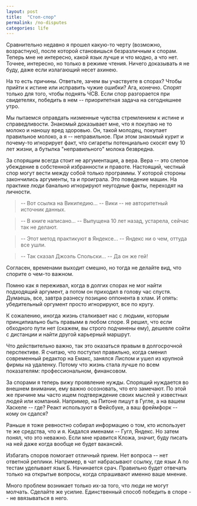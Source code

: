 ```yaml
---
layout: post
title:  "Стоп-спор"
permalink: /no-disputes
categories: life
---
```


Сравнительно недавно я прошел какую-то черту (возможно, возрастную), после
которой становишься безразличным к спорам. Теперь мне не интересно, какой язык
лучше и что модно, а что нет. Точнее, интересно, но только в режиме
чтения. Ничего доказывать я не буду, даже если излагающий несет ахинею.

На то есть причины. Ответьте, зачем вы участвуете в спорах? Чтобы прийти к
истине или исправить чужие ошибки? Ага, конечно. Спорят только для того, чтобы
поднять ЧСВ. Если спор разгорается при свидетелях, победить в нем --
приоритетная задача на сегодняшнее утро.

Мы пытаемся оправдать низменные чувства стремлением к истине и
справедливости. Знакомый доказывает мне, что я покупаю не то молоко и наношу
вред здоровью. Он, такой молодец, покупает правильное молоко, а я --
неправильное. При этом знакомый курит и почему-то игнорирует факт, что сигареты
потенциально скосят ему 10 лет жизни, а бутылка "неправильного" молока
безвредна.

За спорящим всегда стоит не аргументация, а вера. Вера -- это слепое убеждение в
собстенной избранности и правоте. Настоящий, честный спор могут вести между
собой только программы. У которой стороны закончились аргументы, та и
проиграла. Это поведение машин. На практике люди банально игнорируют неугодные
факты, переходят на личности.

> -- Вот ссылка на Википедию...
> -- Вики -- не авторитетный источник данных.

> -- В книге написано...
> -- Выпущена 10 лет назад, устарела, сейчас так не делают.

> -- Этот метод практикуют в Яндексе...
> -- Яндекс ни о чем, оттуда все ушли.

> -- Так сказал Джоэль Спольски...
> -- Да он же гей!

Согласен, временами выходит смешно, но тогда не делайте вид, что спорите о
чем-то важном.

Помню как я переживал, когда в долгих спорах не мог найти подходящий аргумент, а
потом он приходил в голову час спустя. Думаешь, все, завтра разнесу позицию
оппонента в хлам. И опять: убедительный оргумент просто игнорируют, все по
кругу.

К сожалению, иногда жизнь сталкивает нас с людьми, которым принципиально быть
правыми в любом споре. Я решил, что если обходного пути нет (скажем, вы строго
подчинены ему), дешевле сойти с дистанции и найти другой карьерный маршрут.

Что действительно важно, так это оказаться правым в долгосрочной перспективе. Я
считаю, что поступил правильно, когда сменил современный редактор на Емакс,
занялся Лиспом и ушел из крупной фирмы на удаленку. Потому что жизнь стала лучше
по всем показателям: профессиональном, финансовом.

За спорами я теперь вижу проявление нужды. Спорящий нуждается во внешнем
внимании, ему важно осозновать, что его замечают. По этой же причине мы часто
ищем подтверждение своих мыслей у известных людей или компаний. Например, на
Питоне пишут в Гугле, а на вашем Хаскеле -- где? Реакт используют в Фейсбуке, а
ваш фреймфорк -- кому он сдался?

Раньше я тоже ревностно собирал информацию о том, кто использует те же средства,
что и я. Кидался именами -- Гугл, Яндекс. Но затем понял, что это неважно. Если
мне нравится Кложа, значит, буду писать на ней даже когда вообще не будет
вакансий.

Избагать споров помогает отличный прием. Нет вопроса -- нет ответной
реплики. Например, в чат набрасывают ссылку, где язык А по тестам уделывает язык
Б. Начинается срач. Правильно будет отвечать только на открытые вопросы, когда
спрашивают именно ваше мнение.

Много проблем возникает только их-за того, что люди не могут молчать. Сделайте
же усилие. Единственный способ победить в споре -- не ввязываться в него.
